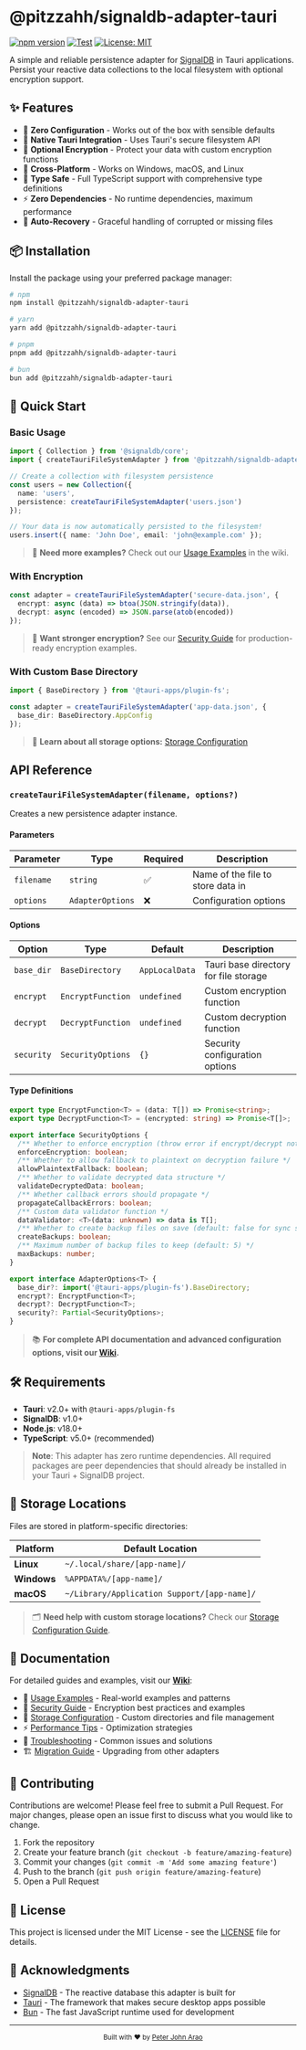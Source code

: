 # @pitzzahh/signaldb-adapter-tauri

[![npm version](https://badge.fury.io/js/@pitzzahh%2Fsignaldb-adapter-tauri.png?icon=si%3Anpm)](https://badge.fury.io/js/@pitzzahh%2Fsignaldb-adapter-tauri)
[![Test](https://github.com/pitzzahh/signaldb-adapter-tauri/actions/workflows/test.yml/badge.svg)](https://github.com/pitzzahh/signaldb-adapter-tauri/actions/workflows/test.yml)
[![License: MIT](https://img.shields.io/badge/License-MIT-yellow.svg)](https://opensource.org/licenses/MIT)

A simple and reliable persistence adapter for [SignalDB](https://github.com/signaldb/signaldb) in Tauri applications. Persist your reactive data collections to the local filesystem with optional encryption support.

## ✨ Features

- 🚀 **Zero Configuration** - Works out of the box with sensible defaults
- 💾 **Native Tauri Integration** - Uses Tauri's secure filesystem API
- 🔐 **Optional Encryption** - Protect your data with custom encryption functions
- 📱 **Cross-Platform** - Works on Windows, macOS, and Linux
- 🎯 **Type Safe** - Full TypeScript support with comprehensive type definitions
- ⚡ **Zero Dependencies** - No runtime dependencies, maximum performance
- 🔄 **Auto-Recovery** - Graceful handling of corrupted or missing files

## 📦 Installation

Install the package using your preferred package manager:

```bash
# npm
npm install @pitzzahh/signaldb-adapter-tauri

# yarn
yarn add @pitzzahh/signaldb-adapter-tauri

# pnpm
pnpm add @pitzzahh/signaldb-adapter-tauri

# bun
bun add @pitzzahh/signaldb-adapter-tauri
```

## 🚀 Quick Start

### Basic Usage

```typescript
import { Collection } from '@signaldb/core';
import { createTauriFileSystemAdapter } from '@pitzzahh/signaldb-adapter-tauri';

// Create a collection with filesystem persistence
const users = new Collection({
  name: 'users',
  persistence: createTauriFileSystemAdapter('users.json')
});

// Your data is now automatically persisted to the filesystem!
users.insert({ name: 'John Doe', email: 'john@example.com' });
```

> 📖 **Need more examples?** Check out our [Usage Examples](../../wiki/Usage-Examples) in the wiki.

### With Encryption

```typescript
const adapter = createTauriFileSystemAdapter('secure-data.json', {
  encrypt: async (data) => btoa(JSON.stringify(data)),
  decrypt: async (encoded) => JSON.parse(atob(encoded))
});
```

> 🔐 **Want stronger encryption?** See our [Security Guide](../../wiki/Security-Guide) for production-ready encryption examples.

### With Custom Base Directory

```typescript
import { BaseDirectory } from '@tauri-apps/plugin-fs';

const adapter = createTauriFileSystemAdapter('app-data.json', {
  base_dir: BaseDirectory.AppConfig
});
```

> 📁 **Learn about all storage options:** [Storage Configuration](../../wiki/Storage-Configuration)

##  API Reference

### `createTauriFileSystemAdapter(filename, options?)`

Creates a new persistence adapter instance.

#### Parameters

| Parameter | Type | Required | Description |
|-----------|------|----------|-------------|
| `filename` | `string` | ✅ | Name of the file to store data in |
| `options` | `AdapterOptions` | ❌ | Configuration options |

#### Options

| Option | Type | Default | Description |
|--------|------|---------|-------------|
| `base_dir` | `BaseDirectory` | `AppLocalData` | Tauri base directory for file storage |
| `encrypt` | `EncryptFunction` | `undefined` | Custom encryption function |
| `decrypt` | `DecryptFunction` | `undefined` | Custom decryption function |
| `security` | `SecurityOptions` | `{}` | Security configuration options |

#### Type Definitions

```typescript
export type EncryptFunction<T> = (data: T[]) => Promise<string>;
export type DecryptFunction<T> = (encrypted: string) => Promise<T[]>;

export interface SecurityOptions {
  /** Whether to enforce encryption (throw error if encrypt/decrypt not provided) */
  enforceEncryption: boolean;
  /** Whether to allow fallback to plaintext on decryption failure */
  allowPlaintextFallback: boolean;
  /** Whether to validate decrypted data structure */
  validateDecryptedData: boolean;
  /** Whether callback errors should propagate */
  propagateCallbackErrors: boolean;
  /** Custom data validator function */
  dataValidator: <T>(data: unknown) => data is T[];
  /** Whether to create backup files on save (default: false for sync scenarios) */
  createBackups: boolean;
  /** Maximum number of backup files to keep (default: 5) */
  maxBackups: number;
}

export interface AdapterOptions<T> {
  base_dir?: import('@tauri-apps/plugin-fs').BaseDirectory;
  encrypt?: EncryptFunction<T>;
  decrypt?: DecryptFunction<T>;
  security?: Partial<SecurityOptions>;
}
```

> 📚 **For complete API documentation and advanced configuration options, visit our [Wiki](../../wiki).**

## 🛠️ Requirements

- **Tauri**: v2.0+ with `@tauri-apps/plugin-fs`
- **SignalDB**: v1.0+  
- **Node.js**: v18.0+
- **TypeScript**: v5.0+ (recommended)

> **Note**: This adapter has zero runtime dependencies. All required packages are peer dependencies that should already be installed in your Tauri + SignalDB project.

## 📂 Storage Locations

Files are stored in platform-specific directories:

| Platform | Default Location |
|----------|------------------|
| **Linux** | `~/.local/share/[app-name]/` |
| **Windows** | `%APPDATA%/[app-name]/` |
| **macOS** | `~/Library/Application Support/[app-name]/` |

> 🗂️ **Need help with custom storage locations?** Check our [Storage Configuration Guide](../../wiki/Storage-Configuration).

## 📖 Documentation

For detailed guides and examples, visit our **[Wiki](../../wiki)**:

- 📝 [Usage Examples](../../wiki/Usage-Examples) - Real-world examples and patterns
- 🔐 [Security Guide](../../wiki/Security-Guide) - Encryption best practices and examples
- 📁 [Storage Configuration](../../wiki/Storage-Configuration) - Custom directories and file management
- ⚡ [Performance Tips](../../wiki/Performance-Tips) - Optimization strategies
- 🔧 [Troubleshooting](../../wiki/Troubleshooting) - Common issues and solutions
- 🏗️ [Migration Guide](../../wiki/Migration-Guide) - Upgrading from other adapters

## 🤝 Contributing

Contributions are welcome! Please feel free to submit a Pull Request. For major changes, please open an issue first to discuss what you would like to change.

1. Fork the repository
2. Create your feature branch (`git checkout -b feature/amazing-feature`)
3. Commit your changes (`git commit -m 'Add some amazing feature'`)
4. Push to the branch (`git push origin feature/amazing-feature`)
5. Open a Pull Request

## 📄 License

This project is licensed under the MIT License - see the [LICENSE](LICENSE) file for details.

## 🙏 Acknowledgments

- [SignalDB](https://signaldb.js.org/) - The reactive database this adapter is built for
- [Tauri](https://tauri.app/) - The framework that makes secure desktop apps possible
- [Bun](https://bun.sh/) - The fast JavaScript runtime used for development

---

<div align="center">
  <sub>Built with ❤️ by <a href="https://github.com/pitzzahh">Peter John Arao</a></sub>
</div>
